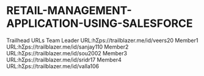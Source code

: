 # RETAIL-MANAGEMENT-APPLICATION-USING-SALESFORCE
Trailhead URLs
Team Leader URL:hƩps://trailblazer.me/id/veers20
Member1 URL:hƩps://trailblazer.me/id/sanjay110
Member2 URL:hƩps://trailblazer.me/id/sou2002
Member3 URL:hƩps://trailblazer.me/id/sridr17
Member4 URL:hƩps://trailblazer.me/id/valla106
